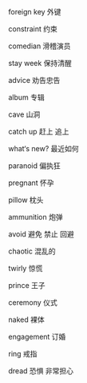  foreign key 外键

 constraint 约束

 comedian 滑稽演员

 stay week 保持清醒 

 advice 劝告忠告

 album 专辑

 cave 山洞

 catch up 赶上 追上

 what‘s new? 最近如何

 paranoid 偏执狂

 pregnant 怀孕
 
 pillow 枕头

 ammunition 炮弹

 avoid 避免 禁止 回避

 chaotic 混乱的

 twirly 惊慌

 prince 王子

 ceremony 仪式

 naked 裸体

 engagement 订婚

 ring 戒指

 dread 恐惧 非常担心


